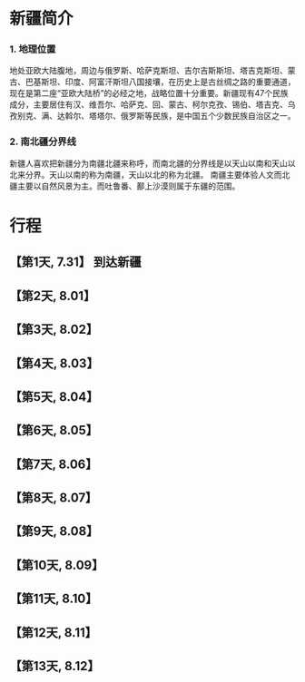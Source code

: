# 新疆简介

### 1. 地理位置 
   地处亚欧大陆腹地，周边与俄罗斯、哈萨克斯坦、吉尔吉斯斯坦、塔吉克斯坦、蒙古、巴基斯坦、印度、阿富汗斯坦八国接壤，在历史上是古丝绸之路的重要通道，现在是第二座“亚欧大陆桥”的必经之地，战略位置十分重要。新疆现有47个民族成分，主要居住有汉、维吾尔、哈萨克、回、蒙古、柯尔克孜、锡伯、塔吉克、乌孜别克、满、达斡尔、塔塔尔、俄罗斯等民族，是中国五个少数民族自治区之一。
### 2. 南北疆分界线 
   新疆人喜欢把新疆分为南疆北疆来称呼，而南北疆的分界线是以天山以南和天山以北来分界。天山以南的称为南疆，天山以北的称为北疆。
南疆主要体验人文而北疆主要以自然风景为主。而吐鲁番、鄯上沙漠则属于东疆的范围。

# 行程
## 【第1天, 7.31】 到达新疆
## 【第2天, 8.01】 
## 【第3天, 8.02】
## 【第4天, 8.03】
## 【第5天, 8.04】
## 【第6天, 8.05】
## 【第7天, 8.06】
## 【第8天, 8.07】
## 【第9天, 8.08】
## 【第10天, 8.09】
## 【第11天, 8.10】
## 【第12天, 8.11】
## 【第13天, 8.12】

